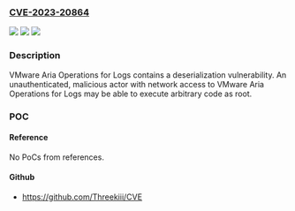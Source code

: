 ### [CVE-2023-20864](https://cve.mitre.org/cgi-bin/cvename.cgi?name=CVE-2023-20864)
![](https://img.shields.io/static/v1?label=Product&message=VMware%20Aria%20Operations%20for%20Logs%20(formerly%20vRealize%20Log%20Insight)&color=blue)
![](https://img.shields.io/static/v1?label=Version&message=VMware%20Aria%20Operations%20for%20Logs%20(formerly%20vRealize%20Log%20Insight)%208.10.2%20&color=brightgreen)
![](https://img.shields.io/static/v1?label=Vulnerability&message=VMware%20Aria%20Operations%20for%20Logs%20contains%20a%20deserialization%20vulnerability&color=brightgreen)

### Description

VMware Aria Operations for Logs contains a deserialization vulnerability. An unauthenticated, malicious actor with network access to VMware Aria Operations for Logs may be able to execute arbitrary code as root.

### POC

#### Reference
No PoCs from references.

#### Github
- https://github.com/Threekiii/CVE

